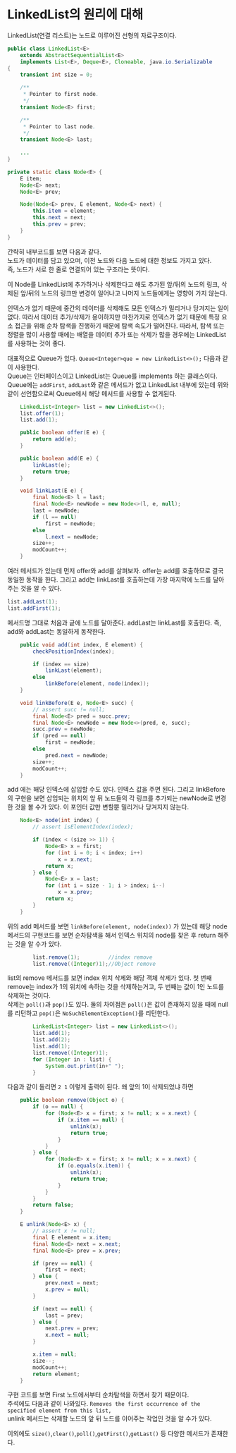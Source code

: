 # LinkedList의 원리에 대해

LinkedList(연결 리스트)는 노드로 이루어진 선형의 자료구조이다. 

```java
public class LinkedList<E>
    extends AbstractSequentialList<E>
    implements List<E>, Deque<E>, Cloneable, java.io.Serializable
{
    transient int size = 0;

    /**
     * Pointer to first node.
     */
    transient Node<E> first;

    /**
     * Pointer to last node.
     */
    transient Node<E> last;
    
    ...
}

private static class Node<E> {
    E item;
    Node<E> next;
    Node<E> prev;

    Node(Node<E> prev, E element, Node<E> next) {
        this.item = element;
        this.next = next;
        this.prev = prev;
    }
}
```

간략히 내부코드를 보면 다음과 같다.  
노드가 데이터를 담고 있으며, 이전 노드와 다음 노드에 대한 정보도 가지고 있다.  
즉,  노드가 서로 한 줄로 연결되어 있는 구조라는 뜻이다.  

이 Node를 LinkedList에 추가하거나 삭제한다고 해도 추가된 앞/뒤의 노드의 링크, 삭제된 앞/뒤의 노드의 링크만 변경이 일어나고 나머지 노드들에게는 영향이 가지 않는다.  

인덱스가 없기 때문에 중간의 데이터를 삭제해도 모든 인덱스가 밀리거나 당겨지는 일이 없다. 따라서 데이터 추가/삭제가 용이하지만 마찬가지로 인덱스가 없기 때문에 특정 요소 접근을 위해 순차 탐색을 진행하기 때문에 탐색 속도가 떨어진다.  따라서, 탐색 또는 정렬을 많이 사용할 때에는 배열을 데이터 추가 또는 삭제가 많을 경우에는 LinkedList를 사용하는 것이 좋다.  

대표적으로 Queue가 있다. ``Queue<Integer>que = new LinkedList<>();`` 다음과 같이 사용한다.  
Queue는 인터페이스이고 LinkedList는 Queue를 implements 하는 클래스이다.  
Queue에는 ``addFirst``, ``addLast``와 같은 메서드가 없고 LinkedList 내부에 있는데 위와 같이 선언함으로써 Queue에서 해당 메서드를 사용할 수 없게된다.  

```java
    LinkedList<Integer> list = new LinkedList<>();
    list.offer(1);
    list.add(1);

    public boolean offer(E e) {
        return add(e);
    }

    public boolean add(E e) {
        linkLast(e);
        return true;
    }

    void linkLast(E e) {
        final Node<E> l = last;
        final Node<E> newNode = new Node<>(l, e, null);
        last = newNode;
        if (l == null)
            first = newNode;
        else
            l.next = newNode;
        size++;
        modCount++;
    }
```

여러 메서드가 있는데 먼저 offer와 add를 살펴보자. offer는 add를 호출하므로 결국 동일한 동작을 한다. 그리고 add는 linkLast를 호출하는데 가장 마지막에 노드를 달아주는 것을 알 수 있다. 

```java
list.addLast(1);
list.addFirst(1);
```

메서드명 그대로 처음과 긑에 노드를 달아준다. addLast는 linkLast를 호출한다. 즉, add와 addLast는 동일하게 동작한다.  

```java
    public void add(int index, E element) {
        checkPositionIndex(index);

        if (index == size)
            linkLast(element);
        else
            linkBefore(element, node(index));
    }

    void linkBefore(E e, Node<E> succ) {
        // assert succ != null;
        final Node<E> pred = succ.prev;
        final Node<E> newNode = new Node<>(pred, e, succ);
        succ.prev = newNode;
        if (pred == null)
            first = newNode;
        else
            pred.next = newNode;
        size++;
        modCount++;
    }
```

add 에는 해당 인덱스에 삽입할 수도 있다. 인덱스 값을 주면 된다. 그리고 linkBefore의 구현을 보면 삽입되는 위치의 앞 뒤 노드들의 각 링크를 추가되는 newNode로 변경한 것을 볼 수가 있다. 이 포인터 값만 변할뿐 밀리거나 당겨지지 않는다.  

```java
    Node<E> node(int index) {
        // assert isElementIndex(index);

        if (index < (size >> 1)) {
            Node<E> x = first;
            for (int i = 0; i < index; i++)
                x = x.next;
            return x;
        } else {
            Node<E> x = last;
            for (int i = size - 1; i > index; i--)
                x = x.prev;
            return x;
        }
    }
```

위의 add 메서드를 보면 ``linkBefore(element, node(index))`` 가 있는데 해당 node 메서드의 구현코드를 보면 순차탐색을 해서 인덱스 위치의 node를 찾은 후 return 해주는 것을 알 수가 있다.  

```java
        list.remove(1);			//index remove
        list.remove((Integer)1);//Object remove
```

list의 remove 메서드를 보면 index 위치 삭제와 해당 객체 삭제가 있다. 첫 번째 remove는 index가 1의 위치에 속하는 것을 삭제하는거고, 두 번째는 값이 1인 노드를 삭제하는 것이다.  
삭제는 ``poll()``과 ``pop()``도 있다. 둘의 차이점은 ``poll()``은 값이 존재하지 않을 때에 null를 리턴하고 ``pop()``은 ``NoSuchElementException()``를 리턴한다.  

```java
        LinkedList<Integer> list = new LinkedList<>();
        list.add(1);
        list.add(2);
        list.add(1);
        list.remove((Integer)1);
        for (Integer in : list) {
            System.out.print(in+" ");
        }
```

다음과 같이 돌리면 ``2 1`` 이렇게 출력이 된다. 왜 앞의 1이 삭제되었냐 하면

```java
    public boolean remove(Object o) {
        if (o == null) {
            for (Node<E> x = first; x != null; x = x.next) {
                if (x.item == null) {
                    unlink(x);
                    return true;
                }
            }
        } else {
            for (Node<E> x = first; x != null; x = x.next) {
                if (o.equals(x.item)) {
                    unlink(x);
                    return true;
                }
            }
        }
        return false;
    }

    E unlink(Node<E> x) {
        // assert x != null;
        final E element = x.item;
        final Node<E> next = x.next;
        final Node<E> prev = x.prev;

        if (prev == null) {
            first = next;
        } else {
            prev.next = next;
            x.prev = null;
        }

        if (next == null) {
            last = prev;
        } else {
            next.prev = prev;
            x.next = null;
        }

        x.item = null;
        size--;
        modCount++;
        return element;
    }
```

구현 코드를 보면 First 노드에서부터 순차탐색을 하면서 찾기 때문이다.  
주석에도 다음과 같이 나와있다. ``Removes the first occurrence of the specified element from this list,``  
unlink 메서드는 삭제할 노드의 앞 뒤 노드를 이어주는 작업인 것을 알 수가 있다.  

이외에도 ``size()``,``clear()``,``poll()``,``getFirst()``,``getLast()`` 등 다양한 메서드가 존재한다.  